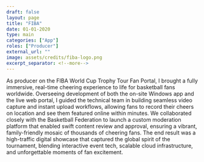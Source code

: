 ```yaml
---
draft: false
layout: page
title: "FIBA"
date: 01-01-2020
type: main
categories: ["App"]
roles: ["Producer"]
external_url: ""
image: assets/credits/fiba-logo.png
excerpt_separator: <!--more-->
---
```


As producer on the FIBA World Cup Trophy Tour Fan Portal, I brought a fully immersive, real-time cheering experience to life for basketball fans worldwide. Overseeing development of both the on-site Windows app and the live web portal, I guided the technical team in building seamless video capture and instant upload workflows, allowing fans to record their cheers on location and see them featured online within minutes. We collaborated closely with the Basketball Federation to launch a custom moderation platform that enabled swift content review and approval, ensuring a vibrant, family-friendly mosaic of thousands of cheering fans. The end result was a high-traffic digital showcase that captured the global spirit of the tournament, blending interactive event tech, scalable cloud infrastructure, and unforgettable moments of fan excitement.

